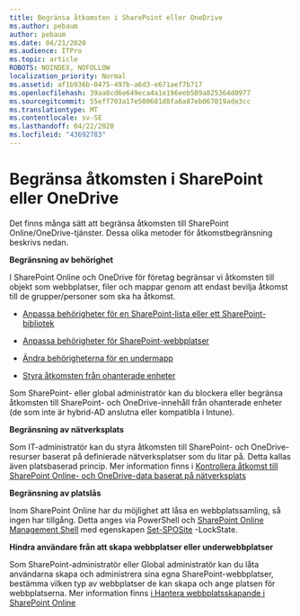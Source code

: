 ```yaml
---
title: Begränsa åtkomsten i SharePoint eller OneDrive
ms.author: pebaum
author: pebaum
ms.date: 04/21/2020
ms.audience: ITPro
ms.topic: article
ROBOTS: NOINDEX, NOFOLLOW
localization_priority: Normal
ms.assetid: af1b936b-0475-497b-a6d3-e671aef7b717
ms.openlocfilehash: 39aa8cd6e649eca4a1e196eeb589a825364d0977
ms.sourcegitcommit: 55eff703a17e500681d8fa6a87eb067019ade3cc
ms.translationtype: MT
ms.contentlocale: sv-SE
ms.lasthandoff: 04/22/2020
ms.locfileid: "43692783"
---
```

# <a name="restrict-access-in-sharepoint-or-onedrive"></a>Begränsa åtkomsten i SharePoint eller OneDrive

Det finns många sätt att begränsa åtkomsten till SharePoint Online/OneDrive-tjänster. Dessa olika metoder för åtkomstbegränsning beskrivs nedan. 

**Begränsning av behörighet**

I SharePoint Online och OneDrive för företag begränsar vi åtkomsten till objekt som webbplatser, filer och mappar genom att endast bevilja åtkomst till de grupper/personer som ska ha åtkomst.

- [Anpassa behörigheter för en SharePoint-lista eller ett SharePoint-bibliotek](https://support.office.com/article/Customize-permissions-for-a-SharePoint-list-or-library-02d770f3-59eb-4910-a608-5f84cc297782)

- [Anpassa behörigheter för SharePoint-webbplatser](https://docs.microsoft.com/sharepoint/customize-sharepoint-site-permissions)

- [Ändra behörigheterna för en undermapp](https://support.office.com/article/Change-the-permissions-on-a-subfolder-5427BD7C-F20A-4F75-8CF2-5359DD45A1A6)

- [Styra åtkomsten från ohanterade enheter](https://docs.microsoft.com/sharepoint/control-access-from-unmanaged-devices)

Som SharePoint- eller global administratör kan du blockera eller begränsa åtkomsten till SharePoint- och OneDrive-innehåll från ohanterade enheter (de som inte är hybrid-AD anslutna eller kompatibla i Intune).

**Begränsning av nätverksplats**

Som IT-administratör kan du styra åtkomsten till SharePoint- och OneDrive-resurser baserat på definierade nätverksplatser som du litar på. Detta kallas även platsbaserad princip. Mer information finns i [Kontrollera åtkomst till SharePoint Online- och OneDrive-data baserat på nätverksplats](https://docs.microsoft.com/sharepoint/control-access-based-on-network-location)

**Begränsning av platslås** 

Inom SharePoint Online har du möjlighet att låsa en webbplatssamling, så ingen har tillgång. Detta anges via PowerShell och [SharePoint Online Management Shell](https://docs.microsoft.com/powershell/sharepoint/sharepoint-online/connect-sharepoint-online?view=sharepoint-ps) med egenskapen [Set-SPOSite](https://docs.microsoft.com/powershell/module/sharepoint-online/set-sposite?view=sharepoint-ps) -LockState.

**Hindra användare från att skapa webbplatser eller underwebbplatser**

Som SharePoint-administratör eller Global administratör kan du låta användarna skapa och administrera sina egna SharePoint-webbplatser, bestämma vilken typ av webbplatser de kan skapa och ange platsen för webbplatserna. Mer information finns [i Hantera webbplatsskapande i SharePoint Online](https://docs.microsoft.com/sharepoint/manage-site-creation)

